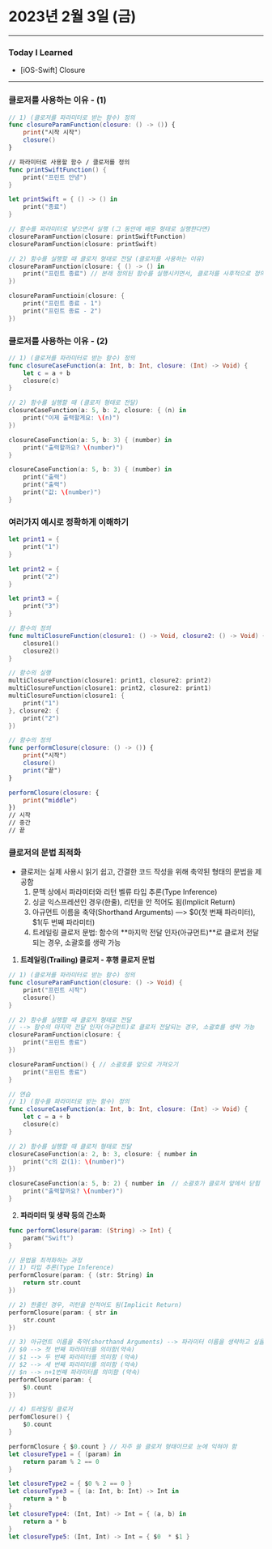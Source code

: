 # 2023년 2월 3일 (금)

----

### Today I  Learned 

- [iOS-Swift] Closure

---

### 클로저를 사용하는 이유 - (1)

```swift
// 1) (클로저를 파라미터로 받는 함수) 정의
func closureParamFunction(closure: () -> ()) {
    print("시작 시작")
    closure()
}

// 파라미터로 사용할 함수 / 클로저를 정의
func printSwiftFunction() {
    print("프린트 안녕")
}

let printSwift = { () -> () in
    print("종료")
}

// 함수를 파라미터로 넣으면서 실행 (그 동안에 배운 형태로 실행한다면)
closureParamFunction(closure: printSwiftFunction)
closureParamFunction(closure: printSwift)

// 2) 함수를 실행할 때 클로저 형태로 전달 (클로저를 사용하는 이유)
closureParamFunction(closure: { () -> () in
    print("프린트 종료") // 본래 정의된 함수를 실행시키면서, 클로저를 사후적으로 정의 가능(개발자가 향후, 원하는대로 정의할 수 있기 때문에 활용도가 늘어남)
})

closureParamFunctioin(closure: {
    print("프린트 종료 - 1")
    print("프린트 종료 - 2")
})
```



### 클로저를 사용하는 이유 - (2)

```swift
// 1) (클로저를 파라미터로 받는 함수) 정의
func closureCaseFunction(a: Int, b: Int, closure: (Int) -> Void) {
    let c = a + b
    closure(c)
}

// 2) 함수를 실행할 때 (클로저 형태로 전달)
closureCaseFunction(a: 5, b: 2, closure: { (n) in
    print("이제 출력할게요: \(n)")
})

closureCaseFunction(a: 5, b: 3) { (number) in
    print("출력할까요? \(number)")
}

closureCaseFunction(a: 5, b: 3) { (number) in
    print("출력")
    print("출력")
    print("값: \(number)")
}
```



### 여러가지 예시로 정확하게 이해하기

```swift
let print1 = {
    print("1")
}

let print2 = {
    print("2")
}

let print3 = {
    print("3")
}

// 함수의 정의
func multiClosureFunction(closure1: () -> Void, closure2: () -> Void) {
    closure1()
    closure2()
}

// 함수의 실행
multiClosureFunction(closure1: print1, closure2: print2)
multiClosureFunction(closure1: print2, closure2: print1)
multiClosureFunction(closure1: {
    print("1")
}, closure2: {
    print("2")
})

// 함수의 정의
func performClosure(closure: () -> ()) {
    print("시작")
    closure()
    print("끝")
}

performClosure(closure: {
    print("middle")
})
// 시작
// 중간
// 끝
```

### 클로저의 문법 최적화

- 클로저는 실제 사용시 읽기 쉽고, 간결한 코드 작성을 위해 축약된 형태의 문법을 제공함
  1. 문맥 상에서 파라미터와 리턴 벨류 타입 추론(Type Inference)
  2. 싱글 익스프레션인 경우(한줄), 리턴을 안 적어도 됨(Implicit Return)
  3. 아규먼트 이름을 축약(Shorthand Arguments) —> $0(첫 번째 파라미터), $1(두 번째 파라미터)
  4. 트레일링 클로저 문법: 함수의 **마지막 전달 인자(아규먼트)**로 클로저 전달되는 경우, 소괄호를 생략 가능

1. **트레일링(Trailing) 클로저 - 후행 클로저 문법**

```swift
// 1) (클로저를 파라미터로 받는 함수) 정의
func closureParamFunction(closure: () -> Void) {
    print("프린트 시작")
    closure()
}

// 2) 함수를 실행할 때 클로저 형태로 전달
// --> 함수의 마지막 전달 인자(아규먼트)로 클로저 전달되는 경우, 소괄호를 생략 가능
closureParamFunction(closure: {
    print("프린트 종료")
})

closureParamFunction() { // 소괄호를 앞으로 가져오기
    print("프린트 종료")
}

// 연습
// 1) (함수를 파라미터로 받는 함수) 정의
func closureCaseFunction(a: Int, b: Int, closure: (Int) -> Void) {
    let c = a + b
    closure(c)
}

// 2) 함수를 실행할 때 클로저 형태로 전달
closureCaseFunction(a: 2, b: 3, closure: { number in
    print("c의 값(1): \(number)")
})

closureCaseFunction(a: 5, b: 2) { number in  // 소괄호가 클로저 앞에서 닫힘
    print("출력할까요? \(number)")
}
```

2. **파라미터 및 생략 등의 간소화**

```swift
func performClosure(param: (String) -> Int) {
    param("Swift")
}

// 문법을 최적화하는 과정
// 1) 타입 추론(Type Inference)
performClosure(param: { (str: String) in
    return str.count
})

// 2) 한줄인 경우, 리턴을 안적어도 됨(Implicit Return)
performClosure(param: { str in
    str.count
})

// 3) 아규먼트 이름을 축약(shorthand Arguments) --> 파라미터 이름을 생략하고 싶을 때 사용
// $0 --> 첫 번째 파라미터를 의미함(약속)
// $1 --> 두 번째 파라미터를 의미함 (약속)
// $2 --> 세 번째 파라미터를 의미함 (약속)
// $n --> n+1번째 파라미터를 의미함 (약속)
performClosure(param: {
    $0.count
})

// 4) 트레일링 클로저
perfomClosure() {
    $0.count
}

performClosure { $0.count } // 자주 쓸 클로저 형태이므로 눈에 익혀야 함
let closureType1 = { (param) in
    return param % 2 == 0
}

let closureType2 = { $0 % 2 == 0 }
let closureType3 = { (a: Int, b: Int) -> Int in
    return a * b
}
let closureType4: (Int, Int) -> Int = { (a, b) in
    return a * b
}
let closureType5: (Int, Int) -> Int = { $0  * $1 }
```
